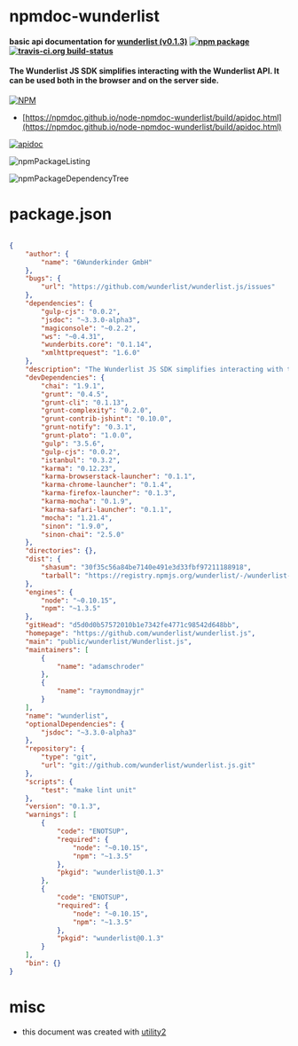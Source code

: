 # npmdoc-wunderlist

#### basic api documentation for  [wunderlist (v0.1.3)](https://github.com/wunderlist/wunderlist.js)  [![npm package](https://img.shields.io/npm/v/npmdoc-wunderlist.svg?style=flat-square)](https://www.npmjs.org/package/npmdoc-wunderlist) [![travis-ci.org build-status](https://api.travis-ci.org/npmdoc/node-npmdoc-wunderlist.svg)](https://travis-ci.org/npmdoc/node-npmdoc-wunderlist)

#### The Wunderlist JS SDK simplifies interacting with the Wunderlist API. It can be used both in the browser and on the server side.

[![NPM](https://nodei.co/npm/wunderlist.png?downloads=true&downloadRank=true&stars=true)](https://www.npmjs.com/package/wunderlist)

- [https://npmdoc.github.io/node-npmdoc-wunderlist/build/apidoc.html](https://npmdoc.github.io/node-npmdoc-wunderlist/build/apidoc.html)

[![apidoc](https://npmdoc.github.io/node-npmdoc-wunderlist/build/screenCapture.buildCi.browser.%252Ftmp%252Fbuild%252Fapidoc.html.png)](https://npmdoc.github.io/node-npmdoc-wunderlist/build/apidoc.html)

![npmPackageListing](https://npmdoc.github.io/node-npmdoc-wunderlist/build/screenCapture.npmPackageListing.svg)

![npmPackageDependencyTree](https://npmdoc.github.io/node-npmdoc-wunderlist/build/screenCapture.npmPackageDependencyTree.svg)



# package.json

```json

{
    "author": {
        "name": "6Wunderkinder GmbH"
    },
    "bugs": {
        "url": "https://github.com/wunderlist/wunderlist.js/issues"
    },
    "dependencies": {
        "gulp-cjs": "0.0.2",
        "jsdoc": "~3.3.0-alpha3",
        "magiconsole": "~0.2.2",
        "ws": "~0.4.31",
        "wunderbits.core": "0.1.14",
        "xmlhttprequest": "1.6.0"
    },
    "description": "The Wunderlist JS SDK simplifies interacting with the Wunderlist API. It can be used both in the browser and on the server side.",
    "devDependencies": {
        "chai": "1.9.1",
        "grunt": "0.4.5",
        "grunt-cli": "0.1.13",
        "grunt-complexity": "0.2.0",
        "grunt-contrib-jshint": "0.10.0",
        "grunt-notify": "0.3.1",
        "grunt-plato": "1.0.0",
        "gulp": "3.5.6",
        "gulp-cjs": "0.0.2",
        "istanbul": "0.3.2",
        "karma": "0.12.23",
        "karma-browserstack-launcher": "0.1.1",
        "karma-chrome-launcher": "0.1.4",
        "karma-firefox-launcher": "0.1.3",
        "karma-mocha": "0.1.9",
        "karma-safari-launcher": "0.1.1",
        "mocha": "1.21.4",
        "sinon": "1.9.0",
        "sinon-chai": "2.5.0"
    },
    "directories": {},
    "dist": {
        "shasum": "30f35c56a84be7140e491e3d33fbf97211188918",
        "tarball": "https://registry.npmjs.org/wunderlist/-/wunderlist-0.1.3.tgz"
    },
    "engines": {
        "node": "~0.10.15",
        "npm": "~1.3.5"
    },
    "gitHead": "d5d0d0b57572010b1e7342fe4771c98542d648bb",
    "homepage": "https://github.com/wunderlist/wunderlist.js",
    "main": "public/wunderlist/Wunderlist.js",
    "maintainers": [
        {
            "name": "adamschroder"
        },
        {
            "name": "raymondmayjr"
        }
    ],
    "name": "wunderlist",
    "optionalDependencies": {
        "jsdoc": "~3.3.0-alpha3"
    },
    "repository": {
        "type": "git",
        "url": "git://github.com/wunderlist/wunderlist.js.git"
    },
    "scripts": {
        "test": "make lint unit"
    },
    "version": "0.1.3",
    "warnings": [
        {
            "code": "ENOTSUP",
            "required": {
                "node": "~0.10.15",
                "npm": "~1.3.5"
            },
            "pkgid": "wunderlist@0.1.3"
        },
        {
            "code": "ENOTSUP",
            "required": {
                "node": "~0.10.15",
                "npm": "~1.3.5"
            },
            "pkgid": "wunderlist@0.1.3"
        }
    ],
    "bin": {}
}
```



# misc
- this document was created with [utility2](https://github.com/kaizhu256/node-utility2)
